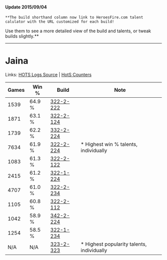 #### Update 2015/09/04
    **The build shorthand column now link to HeroesFire.com talent calulator with the URL customized for each build!  
Use them to see a more detailed view of the build and talents, or tweak builds slightly.**

***

# Jaina

Links: [HOTS Logs Source](https://www.hotslogs.com/Sitewide/HeroDetails?Hero=Jaina) | [HotS Counters](http://hotscounters.com/#/hero/Jaina)

Games  | Win %  | Build     | Note
-----  | -----  | -----     | ----
1539   | 64.9 % | [322-2-222](http://www.heroesfire.com/hots/talent-calculator/jaina#oS5E) | 
1871   | 63.1 % | [322-2-124](http://www.heroesfire.com/hots/talent-calculator/jaina#oS3i) | 
1739   | 62.2 % | [332-2-224](http://www.heroesfire.com/hots/talent-calculator/jaina#oqVm) | 
7634   | 61.9 % | [322-2-224](http://www.heroesfire.com/hots/talent-calculator/jaina#oS5G) | * Highest win % talents, individually
1083   | 61.3 % | [322-2-122](http://www.heroesfire.com/hots/talent-calculator/jaina#oS3g) | 
2415   | 61.2 % | [322-1-224](http://www.heroesfire.com/hots/talent-calculator/jaina#oRre) | 
4707   | 61.0 % | [322-2-234](http://www.heroesfire.com/hots/talent-calculator/jaina#oS5Q) | 
1105   | 60.8 % | [322-2-112](http://www.heroesfire.com/hots/talent-calculator/jaina#oS3W) | 
1042   | 58.9 % | [342-2-224](http://www.heroesfire.com/hots/talent-calculator/jaina#pCwG) | 
1254   | 58.5 % | [322-1-234](http://www.heroesfire.com/hots/talent-calculator/jaina#oRro) | 
N/A    | N/A    | [323-2-323](http://www.heroesfire.com/hots/talent-calculator/jaina#oUZ3) | * Highest popularity talents, individually
